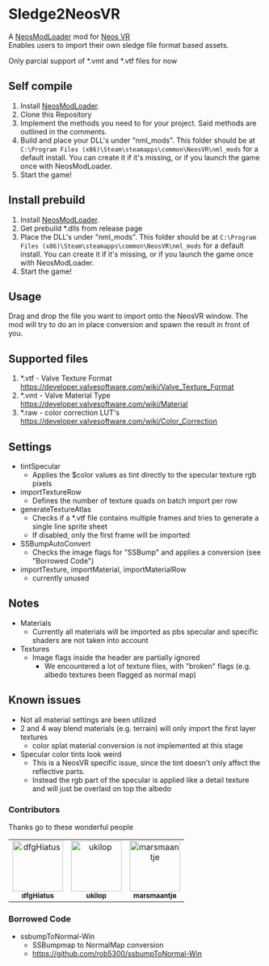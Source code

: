 # Sledge2NeosVR

A [NeosModLoader](https://github.com/zkxs/NeosModLoader) mod for [Neos VR](https://neos.com/)  
Enables users to import their own sledge file format based assets.

Only parcial support of *.vmt and *.vtf files for now

## Self compile
1. Install [NeosModLoader](https://github.com/zkxs/NeosModLoader).
2. Clone this Repository
3. Implement the methods you need to for your project. Said methods are outlined in the comments.
4. Build and place your DLL's under "nml_mods". 
  This folder should be at `C:\Program Files (x86)\Steam\steamapps\common\NeosVR\nml_mods` for a default install. 
  You can create it if it's missing, or if you launch the game once with NeosModLoader.
5. Start the game!

## Install prebuild
1. Install [NeosModLoader](https://github.com/zkxs/NeosModLoader).
2. Get prebuild *.dlls from release page
3. Place the DLL's under "nml_mods". 
  This folder should be at `C:\Program Files (x86)\Steam\steamapps\common\NeosVR\nml_mods` for a default install. 
  You can create it if it's missing, or if you launch the game once with NeosModLoader.
4. Start the game!

## Usage
Drag and drop the file you want to import onto the NeosVR window.
The mod will try to do an in place conversion and spawn the result in front of you.

## Supported files
1. *.vtf - Valve Texture Format
  https://developer.valvesoftware.com/wiki/Valve_Texture_Format
2. *.vmt - Valve Material Type
  https://developer.valvesoftware.com/wiki/Material
3. *.raw - color correction LUT's
  https://developer.valvesoftware.com/wiki/Color_Correction

## Settings
* tintSpecular
  * Applies the $color values as tint directly to the specular texture rgb pixels
* importTextureRow
  * Defines the number of texture quads on batch import per row
* generateTextureAtlas
  * Checks if a *.vtf file contains multiple frames and tries to generate a single line sprite sheet
  * If disabled, only the first frame will be imported
* SSBumpAutoConvert
  * Checks the image flags for "SSBump" and applies a conversion (see "Borrowed Code")
* importTexture, importMaterial, importMaterialRow
  * currently unused

## Notes
* Materials
  * Currently all materials will be imported as pbs specular and specific shaders are not taken into account
* Textures
  * Image flags inside the header are partially ignored
    * We encountered a lot of texture files, with "broken" flags (e.g. albedo textures been flagged as normal map)
	
## Known issues
* Not all material settings are been utilized
* 2 and 4 way blend materials (e.g. terrain) will only import the first layer textures
  * color splat material conversion is not implemented at this stage
* Specular color tints look weird
  * This is a NeosVR specific issue, since the tint doesn't only affect the reflective parts.
  * Instead the rgb part of the specular is applied like a detail texture and will just be overlaid on top the albedo

### Contributors
Thanks go to these wonderful people
<!-- prettier-ignore-start -->
<!-- markdownlint-disable -->
<table>
	<tbody>
		<tr>
			<td align="center"><a href="https://github.com/dfgHiatus"><img src="https://avatars.githubusercontent.com/u/51272212?v=4?s=100" width="100px;" alt="dfgHiatus"/><br /><sub><b>dfgHiatus</b></sub></a><br/></td>
			<td align="center"><a href="https://github.com/ukilop"><img src="https://avatars.githubusercontent.com/u/1341270?v=v?s=100" width="100px;" alt="ukilop"/><br /><sub><b>ukilop</b></sub></a><br/></td>
			<td align="center"><a href="https://github.com/marsmaantje"><img src="https://avatars.githubusercontent.com/u/60362806?v=4?s=100" width="100px;" alt="marsmaantje"/><br /><sub><b>marsmaantje</b></sub></a><br/></td>
		</tr>
	</tbody>
</table>
<!-- markdownlint-restore -->
<!-- prettier-ignore-end -->

### Borrowed Code
* ssbumpToNormal-Win
	* SSBumpmap to NormalMap conversion
	* https://github.com/rob5300/ssbumpToNormal-Win